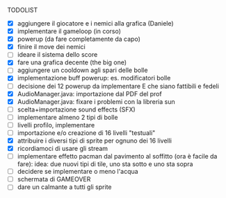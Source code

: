 TODOLIST  
- [x] aggiungere il giocatore e i nemici alla grafica (Daniele)
- [x] implementare il gameloop (in corso) 
- [x] powerup (da fare completamente da capo)
- [x] finire il move dei nemici 
- [ ] ideare il sistema dello score 
- [x] fare una grafica decente (the big one)
- [ ] aggiungere un cooldown agli spari delle bolle
- [x] implementazione buff powerup: es. modificatori bolle
- [ ] decisione dei 12 powerup da implementare E che siano fattibili e fedeli
- [x] AudioManager.java: importazione dal PDF del prof
- [x] AudioManager.java: fixare i problemi con la libreria sun
- [ ] scelta+importazione sound effects (SFX)
- [ ] implementare almeno 2 tipi di bolle
- [ ] livelli profilo, implementare 
- [ ] importazione e/o creazione di 16 livelli "testuali"
- [x] attribuire i diversi tipi di sprite per ognuno dei 16 livelli
- [x] ricordiamoci di usare gli stream
- [ ] implementare effetto pacman dal pavimento al soffitto (ora è facile da fare):
        idea: due nuovi tipi di tile, uno sta sotto e uno sta sopra
- [ ] decidere se implementare o meno l'acqua
- [ ] schermata di GAMEOVER
- [ ] dare un calmante a tutti gli sprite